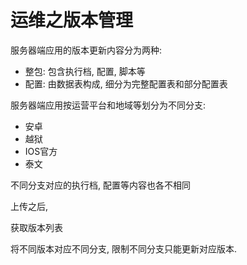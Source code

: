 # 运维之版本管理

服务器端应用的版本更新内容分为两种:

* 整包: 包含执行档, 配置, 脚本等
* 配置: 由数据表构成, 细分为完整配置表和部分配置表

服务器端应用按运营平台和地域等划分为不同分支:

* 安卓
* 越狱
* IOS官方
* 泰文

不同分支对应的执行档, 配置等内容也各不相同

上传之后, 

获取版本列表

将不同版本对应不同分支, 限制不同分支只能更新对应版本.